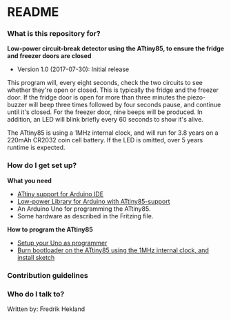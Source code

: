 # README #

### What is this repository for? ###

**Low-power circuit-break detector using the ATtiny85, to ensure the fridge and freezer doors are closed**

* Version 1.0 (2017-07-30): Initial release

This program will, every eight seconds, check the two circuits 
to see whether they're open or closed. This is typically the fridge
and the freezer door. If the fridge door is open for more than three minutes
the piezo-buzzer will beep three times followed by four seconds pause, and continue until it's closed. 
For the freezer door, nine beeps will be produced.
In addition, an LED will blink briefly every 60 seconds to show it's alive.

The ATtiny85 is using a 1MHz internal clock, and will run for 3.8 years on 
a 220mAh CR2032 coin cell battery. If the LED is omitted, over 5 years runtime
is expected.

### How do I get set up? ###

**What you need**

* [ATtiny support for Arduino IDE](https://github.com/damellis/attiny)
* [Low-power Library for Arduino with ATtiny85-support](https://github.com/sej7278/LowPower)
* An Arduino Uno for programming the ATtiny85.
* Some hardware as described in the Fritzing file.

**How to program the ATtiny85**

* [Setup your Uno as programmer](http://highlowtech.org/?p=1706)
* [Burn bootloader on the ATtiny85 using the 1MHz internal clock, and install sketch](http://highlowtech.org/?p=1695)

### Contribution guidelines ###


### Who do I talk to? ###

Written by: Fredrik Hekland